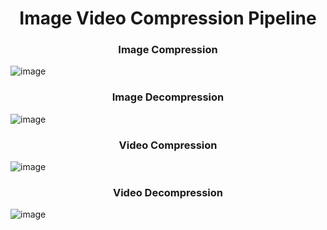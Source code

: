 # <h1 align="center"> Image Video Compression Pipeline </h1>

<h3 align="center"> Image Compression </h3>

![image](https://github.com/chira98/Image-Video-Compression-Pipeline/assets/55477322/698e5f8e-3648-40e4-afbc-c531a5a22700)

<h3 align="center"> Image Decompression </h3>

![image](https://github.com/chira98/Image-Video-Compression-Pipeline/assets/55477322/4cc4429e-6402-44d3-ad10-7e02c90a2f55)

<h3 align="center"> Video Compression </h3>

![image](https://github.com/chira98/Image-Video-Compression-Pipeline/assets/55477322/235adbe9-f8d1-4178-99cd-b8fe6f3dca37)

<h3 align="center"> Video Decompression </h3>

![image](https://github.com/chira98/Image-Video-Compression-Pipeline/assets/55477322/32f0879d-7557-4246-8788-751a64f9f618)
